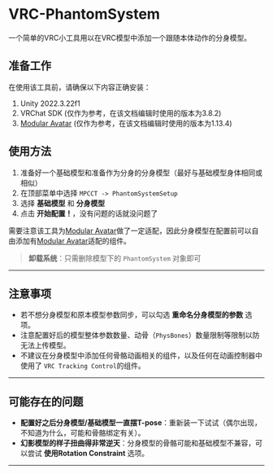 # VRC-PhantomSystem
一个简单的VRC小工具用以在VRC模型中添加一个跟随本体动作的分身模型。

## 准备工作
在使用该工具前，请确保以下内容正确安装：
1. Unity 2022.3.22f1
2. VRChat SDK (仅作为参考，在该文档编辑时使用的版本为3.8.2)
3. [Modular Avatar](https://github.com/bdunderscore/modular-avatar) (仅作为参考，在该文档编辑时使用的版本为1.13.4)

## 使用方法
1. 准备好一个基础模型和准备作为分身的分身模型（最好与基础模型身体相同或相似）
2. 在顶部菜单中选择 `MPCCT -> PhantomSystemSetup`
3. 选择 **基础模型** 和 **分身模型**
4. 点击 **开始配置！**，没有问题的话就没问题了

需要注意该工具为[Modular Avatar](https://github.com/bdunderscore/modular-avatar)做了一定适配，因此分身模型在配置前可以自由添加有[Modular Avatar](https://github.com/bdunderscore/modular-avatar)适配的组件。
> **卸载系统**：只需删除模型下的 `PhantomSystem` 对象即可

---

## 注意事项
- 若不想分身模型和原本模型参数同步，可以勾选 **重命名分身模型的参数** 选项。
- 注意配置好后的模型整体参数数量、动骨（`PhysBones`）数量限制等限制以防无法上传模型。
- 不建议在分身模型中添加任何骨骼动画相关的组件，以及任何在动画控制器中使用了 `VRC Tracking Control`的组件。

---

## 可能存在的问题

- **配置好之后分身模型/基础模型一直摆T-pose**：重新装一下试试（偶尔出现，不知道为什么，可能和骨骼绑定有关）。
- **幻影模型的样子扭曲得非常逆天**：分身模型的骨骼可能和基础模型不兼容，可以尝试 **使用Rotation Constraint** 选项。

---
